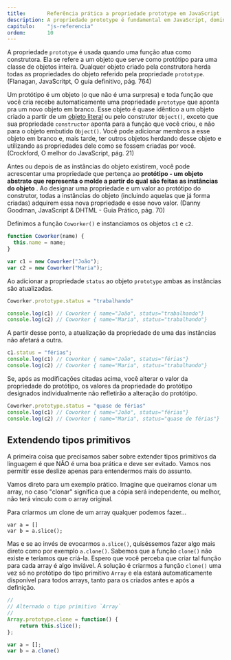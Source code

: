 ```yaml
---
title:       Referência prática a propriedade prototype em JavaScript
description: A propriedade prototype é fundamental em JavaScript, dominá-la é abrir as portas para o conceito de 'herança prototipica'
capitulo:    "js-referencia"
ordem:       10
---
```


A propriedade `prototype` é usada quando uma função atua como construtora. Ela se refere a um objeto que serve
como protótipo para uma classe de objetos inteira. Qualquer objeto criado pela construtora herda todas as 
propriedades do objeto referido pela propriedade `prototype`. (Flanagan, JavaScritpt, O guia definitivo, pág. 764)

Um protótipo é um objeto (o que não é uma surpresa) e toda função que você cria recebe automaticamente uma propriedade
`prototype` que aponta pra um novo objeto em branco. Esse objeto é quase idêntico a um objeto criado a partir de um
[objeto literal](/javascript/objeto-literal/) ou pelo construtor `Object()`, exceto que sua propriedade `constructor`
aponta para a função que você criou, e não para o objeto embutido `Object()`. Você pode adicionar membros a esse objeto
em branco e, mais tarde, ter outros objetos herdando desse objeto e utilizando as propriedades dele como se fossem
criadas por você. (Crockford, O melhor do JavaScript, pág. 21)

Antes ou depois de as instâncias do objeto existirem, você pode acrescentar uma propriedade que pertença ao __protótipo -
um objeto abstrato que representa o molde a partir do qual são feitas as instâncias do objeto__ . Ao designar uma
propriedade e um valor ao protótipo do construtor, todas a instâncias do objeto (incluindo aquelas que já forma criadas)
adquirem essa nova propriedade e esse novo valor. (Danny Goodman, JavaScript & DHTML - Guia Prático, pág. 70)

Definimos a função `Coworker()` e instanciamos os objetos `c1` e `c2`.

```javascript
function Coworker(name) {
  this.name = name;
}

var c1 = new Coworker("João");
var c2 = new Coworker("Maria");
```

Ao adicionar a propriedade `status` ao objeto `prototype` ambas as instâncias são atualizadas.

```javascript
Coworker.prototype.status = "trabalhando"

console.log(c1) // Coworker { name="João", status="trabalhando"}
console.log(c2) // Coworker { name="Maria", status="trabalhando"}
```

A partir desse ponto, a atualização da propriedade de uma das instâncias não afetará a outra. 

```javascript
c1.status = "férias";
console.log(c1) // Coworker { name="João", status="férias"}
console.log(c2) // Coworker { name="Maria", status="trabalhando"}
```

Se, após as modificações citadas acima, você alterar o valor da propriedade do protótipo, os valores da propriedade do
protótipo designados individualmente não refletirão a alteração do protótipo.

```javascript
Coworker.prototype.status = "quase de férias"
console.log(c1) // Coworker { name="João", status="férias"}
console.log(c2) // Coworker { name="Maria", status="quase de férias"}
```



Extendendo tipos primitivos
---

A primeira coisa que precisamos saber sobre extender tipos primitivos da linguagem é que NÂO é uma boa prática e deve
ser evitado. Vamos nos permitir esse deslize apenas para entendermos mais do assunto.

Vamos direto para um exemplo prático. Imagine que queiramos clonar um array, no caso "clonar"  significa que a cópia
será independente, ou melhor, não terá vínculo com o array original.

Para criarmos um clone de um array qualquer podemos fazer...

    var a = []
    var b = a.slice();

Mas e se ao invés de evocarmos `a.slice()`, quiséssemos fazer algo mais direto como por exemplo `a.clone()`. Sabemos
que a função `clone()` não existe e teríamos que criá-la. Espero que você perceba que criar tal função para cada
array é algo inviável. A solução é criarmos a função `clone()` uma vez só no protótipo do tipo primitivo `Array` e ela
estará automaticamente disponível para todos arrays, tanto para os criados antes e após a definição.

```javascript
//
// Alternado o tipo primitivo `Array`
//
Array.prototype.clone = function() {
    return this.slice();
};

var a = [];
var b = a.clone()
```